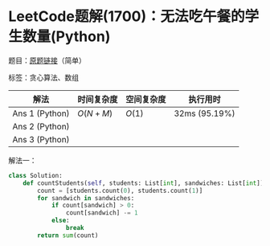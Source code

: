 # LeetCode题解(1700)：无法吃午餐的学生数量(Python)

题目：[原题链接](https://leetcode-cn.com/problems/number-of-students-unable-to-eat-lunch/)（简单）

标签：贪心算法、数组

| 解法           | 时间复杂度 | 空间复杂度 | 执行用时      |
| -------------- | ---------- | ---------- | ------------- |
| Ans 1 (Python) | $O(N+M)$   | $O(1)$     | 32ms (95.19%) |
| Ans 2 (Python) |            |            |               |
| Ans 3 (Python) |            |            |               |

解法一：

```python
class Solution:
    def countStudents(self, students: List[int], sandwiches: List[int]) -> int:
        count = [students.count(0), students.count(1)]
        for sandwich in sandwiches:
            if count[sandwich] > 0:
                count[sandwich] -= 1
            else:
                break
        return sum(count)
```

